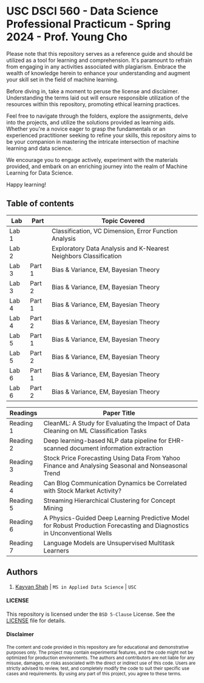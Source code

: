 # USC DSCI 560 - Data Science Professional Practicum - Spring 2024 - Prof. Young Cho
Please note that this repository serves as a reference guide and should be utilized as a tool for learning and comprehension. It's paramount to refrain from engaging in any activities associated with plagiarism. Embrace the wealth of knowledge herein to enhance your understanding and augment your skill set in the field of machine learning.

Before diving in, take a moment to peruse the license and disclaimer. Understanding the terms laid out will ensure responsible utilization of the resources within this repository, promoting ethical learning practices.

Feel free to navigate through the folders, explore the assignments, delve into the projects, and utilize the solutions provided as learning aids. Whether you're a novice eager to grasp the fundamentals or an experienced practitioner seeking to refine your skills, this repository aims to be your companion in mastering the intricate intersection of machine learning and data science.

We encourage you to engage actively, experiment with the materials provided, and embark on an enriching journey into the realm of Machine Learning for Data Science.

Happy learning!

## Table of contents
|  Lab  |  Part  | Topic Covered |
|-------|--------|-------------------------|
| Lab 1 |        | Classification, VC Dimension, Error Function Analysis |
| Lab 2 |        | Exploratory Data Analysis and K-Nearest Neighbors Classification |
| Lab 3 | Part 1 | Bias & Variance, EM, Bayesian Theory |
| Lab 3 | Part 2 | Bias & Variance, EM, Bayesian Theory |
| Lab 4 | Part 1 | Bias & Variance, EM, Bayesian Theory |
| Lab 4 | Part 2 | Bias & Variance, EM, Bayesian Theory |
| Lab 5 | Part 1 | Bias & Variance, EM, Bayesian Theory |
| Lab 5 | Part 2 | Bias & Variance, EM, Bayesian Theory |
| Lab 6 | Part 1 | Bias & Variance, EM, Bayesian Theory |
| Lab 6 | Part 2 | Bias & Variance, EM, Bayesian Theory |

| Readings  | Paper Title |
| --------- | ----------- |
| Reading 1 | CleanML: A Study for Evaluating the Impact of Data Cleaning on ML Classification Tasks |
| Reading 2 | Deep learning-based NLP data pipeline for EHR-scanned document information extraction |
| Reading 3 | Stock Price Forecasting Using Data From Yahoo Finance and Analysing Seasonal and Nonseasonal Trend |
| Reading 4 | Can Blog Communication Dynamics be Correlated with Stock Market Activity? |
| Reading 5 | Streaming Hierarchical Clustering for Concept Mining |
| Reading 6 | A Physics-Guided Deep Learning Predictive Model for Robust Production Forecasting and Diagnostics in Unconventional Wells |
| Reading 7 | Language Models are Unsupervised Multitask Learners |

## Authors
1. [Kayvan Shah](https://github.com/KayvanShah1) | `MS in Applied Data Science` | `USC`

#### LICENSE
This repository is licensed under the `BSD 5-Clause` License. See the [LICENSE](LICENSE) file for details.

#### Disclaimer

<sub>
The content and code provided in this repository are for educational and demonstrative purposes only. The project may contain experimental features, and the code might not be optimized for production environments. The authors and contributors are not liable for any misuse, damages, or risks associated with the direct or indirect use of this code. Users are strictly advised to review, test, and completely modify the code to suit their specific use cases and requirements. By using any part of this project, you agree to these terms.
</sub>